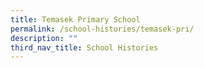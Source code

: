 ```yaml
---
title: Temasek Primary School
permalink: /school-histories/temasek-pri/
description: ""
third_nav_title: School Histories
---
```



